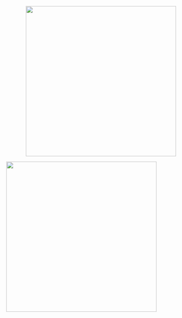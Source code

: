 <p align="center"><a href="https://laravel.com" target="_blank"><img src="https://raw.githubusercontent.com/laravel/art/master/logo-lockup/5%20SVG/2%20CMYK/1%20Full%20Color/laravel-logolockup-cmyk-red.svg" width="400"></a></p>
<img src="https://user-images.githubusercontent.com/61644027/112489081-73723080-8dc1-11eb-8273-85779c77a3e7.png" width="400"></a></p>



